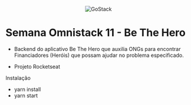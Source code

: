 <p align="center"><img alt="GoStack" src="https://raw.githubusercontent.com/powerlok/be-the-hero/95795ae1c0b0ae75a6e8a444c57899726e99793f/frontend/src/assets/logo.svg" data-canonical-src="https://storage.googleapis.com/golden-wind/bootcamp-gostack/header-desafios.png" style="max-width:100%;"></p>

# Semana Omnistack 11 - Be The Hero 

- Backend do aplicativo Be The Hero que auxilia ONGs para encontrar Financiadores (Heróis) que possam ajudar no problema especificado.

- Projeto Rocketseat


Instalação

- yarn install
- yarn start
